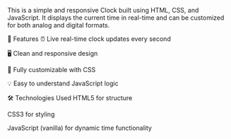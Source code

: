 This is a simple and responsive Clock built using HTML, CSS, and JavaScript. It displays the current time in real-time and can be customized for both analog and digital formats.

🚀 Features
⏰ Live real-time clock updates every second

🖥️ Clean and responsive design

🎨 Fully customizable with CSS

💡 Easy to understand JavaScript logic

🛠️ Technologies Used
HTML5 for structure

CSS3 for styling

JavaScript (vanilla) for dynamic time functionality
